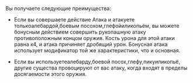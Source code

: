 Вы получаете следующие преимущества:





- Если вы совершаете действие Атака и атакуете толькоалебардой,боевым посохом,глефойиликопьём, вы можете бонусным действием совершить рукопашную атаку противоположным концом оружия. Кость урона для этой атаки равна к4, и атака причиняет дробящий урон. Бонусная атака использует модификатор той же характеристики, что и основная.

- Если вы используетеалебарду,боевой посох,глефу,пикуиликопьё, другие существа провоцируют от вас атаку, когда входят в пределы досягаемости этого оружия.


